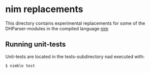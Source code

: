 # nim replacements

This directory contains experimental replacements for some of the
DHParser-modules in the compiled language [nim](https://nim-lang.org)

## Running unit-tests

Unit-tests are located in the tests-subdirectory nad executed with:

    $ nimble test



